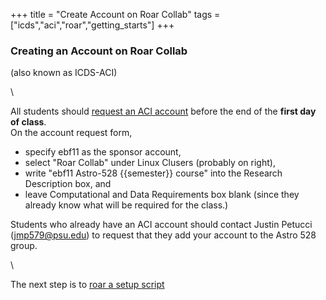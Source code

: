 +++
title = "Create Account on Roar Collab"
tags = ["icds","aci","roar","getting_starts"]
+++

### Creating an Account on Roar Collab
(also known as ICDS-ACI)

\\

All students should [request an ACI account](https://www.icds.psu.edu/computing-services/account-setup/) before the end of the __first day of class__.  
On the account request form,

- specify ebf11 as the sponsor account,
- select "Roar Collab" under Linux Clusers (probably on right),
- write "ebf11 Astro-528  {{semester}} course" into the Research Description box, and 
- leave Computational and Data Requirements box blank (since they already know what will be required for the class.)  

Students who already have an ACI account should contact Justin Petucci (jmp579@psu.edu) to request that they add your account to the Astro 528 group.

\\

The next step is to [roar a setup script](../initial_setup)
